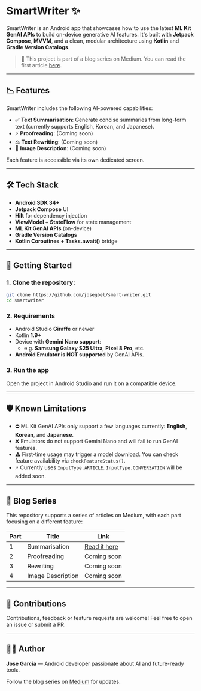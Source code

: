 # SmartWriter ✨

SmartWriter is an Android app that showcases how to use the latest **ML Kit GenAI APIs** to build on-device generative AI features. It's built with **Jetpack Compose**, **MVVM**, and a clean, modular architecture using **Kotlin** and **Gradle Version Catalogs**.

> 🎉 This project is part of a blog series on Medium. You can read the first article [here](https://medium.com/@your-profile/smartwriter-part1).

---

## 📉 Features

SmartWriter includes the following AI-powered capabilities:

- ✅ **Text Summarisation**: Generate concise summaries from long-form text (currently supports English, Korean, and Japanese).
- ⚡ **Proofreading**: (Coming soon)
- ⚖️ **Text Rewriting**: (Coming soon)
- 📸 **Image Description**: (Coming soon)

Each feature is accessible via its own dedicated screen.

---

## 🛠️ Tech Stack

- **Android SDK 34+**
- **Jetpack Compose** UI
- **Hilt** for dependency injection
- **ViewModel + StateFlow** for state management
- **ML Kit GenAI APIs** (on-device)
- **Gradle Version Catalogs**
- **Kotlin Coroutines + Tasks.await()** bridge

---

## 🚀 Getting Started

### 1. Clone the repository:

```bash
git clone https://github.com/josegbel/smart-writer.git
cd smartwriter
```

### 2. Requirements

- Android Studio **Giraffe** or newer
- Kotlin **1.9+**
- Device with **Gemini Nano support**:
  - e.g. **Samsung Galaxy S25 Ultra**, **Pixel 8 Pro**, etc.
- **Android Emulator is NOT supported** by GenAI APIs.

### 3. Run the app

Open the project in Android Studio and run it on a compatible device.

---

## 🛡 Known Limitations

- ⛔ ML Kit GenAI APIs only support a few languages currently: **English**, **Korean**, and **Japanese**.
- ❌ Emulators do not support Gemini Nano and will fail to run GenAI features.
- ⚠️ First-time usage may trigger a model download. You can check feature availability via `checkFeatureStatus()`.
- ⚡ Currently uses `InputType.ARTICLE`. `InputType.CONVERSATION` will be added soon.

---

## 📖 Blog Series

This repository supports a series of articles on Medium, with each part focusing on a different feature:

| Part | Title             | Link                                                               |
| ---- | ----------------- | ------------------------------------------------------------------ |
| 1    | Summarisation     | [Read it here](https://medium.com/@your-profile/smartwriter-part1) |
| 2    | Proofreading      | Coming soon                                                        |
| 3    | Rewriting         | Coming soon                                                        |
| 4    | Image Description | Coming soon                                                        |

---

## 🙌 Contributions

Contributions, feedback or feature requests are welcome! Feel free to open an issue or submit a PR.

---

## 👨‍💻 Author

**Jose Garcia** — Android developer passionate about AI and future-ready tools.

Follow the blog series on [Medium](https://medium.com/@jose.gbel) for updates.

